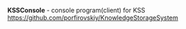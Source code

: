 **KSSConsole** - console program(client) for KSS https://github.com/porfirovskiy/KnowledgeStorageSystem
